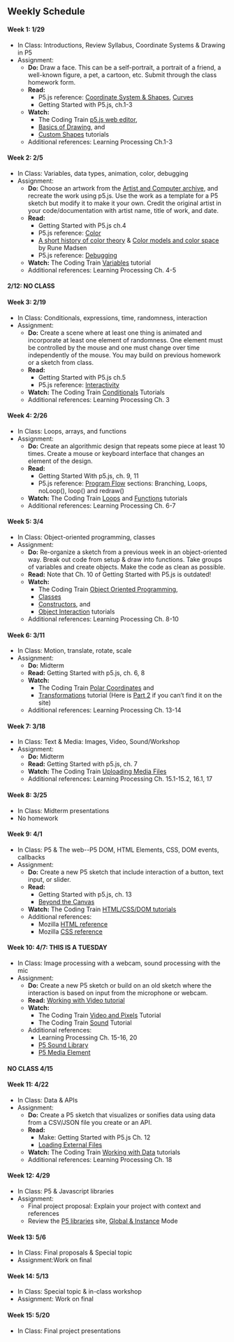 ## Weekly Schedule
#### Week 1: 1/29
* In Class: Introductions, Review Syllabus, Coordinate Systems & Drawing in P5
* Assignment: 
    - **Do:** Draw a face. This can be a self-portrait, a portrait of a friend, a well-known figure, a pet, a cartoon, etc. Submit through the class homework form.
    - **Read:** 
        - P5.js reference: [Coordinate System & Shapes](https://p5js.org/learn/coordinate-system-and-shapes.html), [Curves](https://p5js.org/learn/curves.html)
        - Getting Started with P5.js, ch.1-3
    - **Watch:** 
        - The Coding Train [p5.js web editor](https://www.youtube.com/watch?v=MXs1cOlidWs&feature=youtu.be),
        - [Basics of Drawing](https://thecodingtrain.com/Tutorials/1-p5js-basics/1.3-basics-of-drawing.html), and 
        - [Custom Shapes](https://thecodingtrain.com/Tutorials/9-additional-topics/9.22-custom-shapes.html) tutorials
    - Additional references: Learning Processing Ch.1-3

#### Week 2: 2/5
* In Class: Variables, data types, animation, color, debugging
* Assignment: 
    - **Do:** Choose an artwork from the [Artist and Computer archive](https://www.atariarchives.org/artist/), and recreate the work using p5.js. Use the work as a template for a P5 sketch but modify it to make it your own. Credit the original artist in your code/documentation with artist name, title of work, and date.
    - **Read:** 
        - Getting Started with P5.js ch.4
        - P5.js reference: [Color](https://p5js.org/learn/color.html)
        - [A short history of color theory](https://programmingdesignsystems.com/color/a-short-history-of-color-theory/index.html) & [Color models and color space](https://programmingdesignsystems.com/color/color-models-and-color-spaces/index.html) by Rune Madsen
        - P5.js reference: [Debugging](https://p5js.org/learn/debugging.html)
    - **Watch:** The Coding Train [Variables](https://thecodingtrain.com/Tutorials/2-variables/) tutorial
    - Additional references: Learning Processing Ch. 4-5

#### 2/12: NO CLASS 

#### Week 3: 2/19
* In Class: Conditionals, expressions, time, randomness, interaction
* Assignment: 
    - **Do:** Create a scene where at least one thing is animated and incorporate at least one element of randomness. One element must be controlled by the mouse and one must change over time independently of the mouse. You may build on previous homework or a sketch from class. 
    - **Read:** 
        - Getting Started with P5.js ch.5
        - P5.js reference: [Interactivity](https://p5js.org/learn/interactivity.html)
    - **Watch:** The Coding Train [Conditionals](https://thecodingtrain.com/Tutorials/3-conditionals/) Tutorials
    - Additional references: Learning Processing Ch. 3

#### Week 4: 2/26
* In Class: Loops, arrays, and functions
* Assignment: 
    - **Do:** Create an algorithmic design that repeats some piece at least 10 times. Create a mouse or keyboard interface that changes an element of the design.
    - **Read:** 
        - Getting Started With p5.js, ch. 9, 11
        - P5.js reference: [Program Flow](https://p5js.org/learn/program-flow.html) sections: Branching, Loops, noLoop(), loop() and redraw()
    - **Watch:** The Coding Train [Loops](https://thecodingtrain.com/Tutorials/4-loops/) and [Functions](https://thecodingtrain.com/Tutorials/5-functions/) tutorials
    - Additional references: Learning Processing Ch. 6-7

#### Week 5: 3/4
* In Class: Object-oriented programming, classes
* Assignment: 
    - **Do:** Re-organize a sketch from a previous week in an object-oriented way. Break out code from setup & draw into functions. Take groups of variables and create objects. Make the code as clean as possible.
    - **Read:** Note that Ch. 10 of Getting Started with P5.js is outdated!
    - **Watch:** 
        - The Coding Train [Object Oriented Programming](https://www.youtube.com/watch?v=xG2Vbnv0wvg&feature=youtu.be),
        - [Classes](https://www.youtube.com/watch?v=T-HGdc8L-7w) 
        - [Constructors](https://www.youtube.com/watch?v=rHiSsgFRgx4), and 
        - [Object Interaction](https://thecodingtrain.com/Tutorials/7-object-interaction/) tutorials
    - Additional references: Learning Processing Ch. 8-10

#### Week 6: 3/11
* In Class: Motion, translate, rotate, scale
* Assignment: 
    - **Do:** Midterm
    - **Read:** Getting Started with p5.js, ch. 6, 8
    - **Watch:** 
        - The Coding Train [Polar Coordinates](https://thecodingtrain.com/Tutorials/9-additional-topics/9.20-polar-coordinates.html) and
        - [Transformations](https://thecodingtrain.com/Tutorials/9-additional-topics/9.1-transformations-part-1.html) tutorial (Here is [Part 2](https://www.youtube.com/watch?v=pkHZTWOoTLM) if you can’t find it on the site)
    - Additional references: Learning Processing Ch. 13-14

#### Week 7: 3/18
* In Class: Text & Media: Images, Video, Sound/Workshop
* Assignment: 
    - **Do:** Midterm
    - **Read:** Getting Started with p5.js, ch. 7 
    - **Watch:** The Coding Train [Uploading Media Files](https://www.youtube.com/watch?v=rO6M5hj0V-o)
    - Additional references: Learning Processing Ch. 15.1-15.2, 16.1, 17

#### Week 8: 3/25
* In Class: Midterm presentations
* No homework


#### Week 9: 4/1
* In Class: P5 & The web--P5 DOM, HTML Elements, CSS, DOM events, callbacks
* Assignment: 
    - **Do:** Create a new P5 sketch that include interaction of a button, text input, or slider.
    - **Read:** 
        - Getting Started with p5.js, ch. 13 
        - [Beyond the Canvas](https://github.com/processing/p5.js/wiki/Beyond-the-canvas)
    - **Watch:** The Coding Train [HTML/CSS/DOM tutorials](https://thecodingtrain.com/Tutorials/8-html-css-dom/)
    - Additional references: 
        - Mozilla [HTML reference](https://developer.mozilla.org/en-US/docs/Web/HTML)
        - Mozilla [CSS reference](https://developer.mozilla.org/en-US/docs/Learn/Getting_started_with_the_web/CSS_basics)

#### Week 10: 4/7: THIS IS A TUESDAY
* In Class: Image processing with a webcam, sound processing with the mic
* Assignment: 
    - **Do:** Create a new P5 sketch or build on an old sketch where the interaction is based on input from the microphone or webcam.
    - **Read:** [Working with Video tutorial](https://creative-coding.decontextualize.com/video/)
    - **Watch:** 
        - The Coding Train [Video and Pixels](https://www.youtube.com/playlist?list=PLRqwX-V7Uu6aKKsDHZdDvN6oCJ2hRY_Ig) Tutorial
        - The Coding Train [Sound](https://www.youtube.com/playlist?list=PLRqwX-V7Uu6aFcVjlDAkkGIixw70s7jpW) Tutorial
    - Additional references: 
        - Learning Processing Ch. 15-16, 20
        - [P5 Sound Library](https://p5js.org/reference/#/libraries/p5.sound)
        - [P5 Media Element](https://p5js.org/reference/#/p5.MediaElement)
    
#### NO CLASS 4/15

#### Week 11: 4/22
* In Class: Data & APIs
* Assignment: 
    - **Do:** Create a P5 sketch that visualizes or sonifies data using data from a CSV/JSON file you create or an API.
    - **Read:** 
        - Make: Getting Started with P5.js Ch. 12
        - [Loading External Files](https://github.com/processing/p5.js/wiki/Loading-external-files:-AJAX,-XML,-JSON) 
    - **Watch:** The Coding Train [Working with Data](https://thecodingtrain.com/Tutorials/10-working-with-data/) tutorials
    - Additional references: Learning Processing Ch. 18

#### Week 12: 4/29
* In Class: P5 & Javascript libraries
* Assignment: 
    - Final project proposal: Explain your project with context and references
    - Review the [P5 libraries](https://p5js.org/libraries/) site, [Global & Instance](https://github.com/processing/p5.js/wiki/Global-and-instance-mode) Mode

#### Week 13: 5/6
* In Class: Final proposals & Special topic
* Assignment:Work on final

#### Week 14: 5/13
* In Class: Special topic & in-class workshop
* Assignment: Work on final

#### Week 15: 5/20
* In Class: Final project presentations
